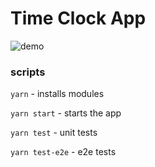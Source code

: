 # Time Clock App

![demo](images/demo.png)

### scripts

`yarn` - installs modules

`yarn start` - starts the app

`yarn test` - unit tests

`yarn test-e2e` - e2e tests